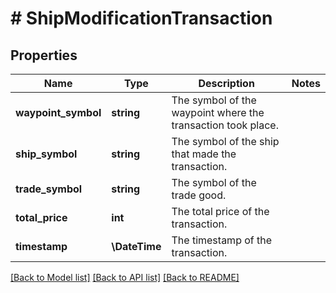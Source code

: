 # # ShipModificationTransaction

## Properties

Name | Type | Description | Notes
------------ | ------------- | ------------- | -------------
**waypoint_symbol** | **string** | The symbol of the waypoint where the transaction took place. |
**ship_symbol** | **string** | The symbol of the ship that made the transaction. |
**trade_symbol** | **string** | The symbol of the trade good. |
**total_price** | **int** | The total price of the transaction. |
**timestamp** | **\DateTime** | The timestamp of the transaction. |

[[Back to Model list]](../../README.md#models) [[Back to API list]](../../README.md#endpoints) [[Back to README]](../../README.md)
